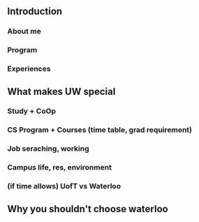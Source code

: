 
## Introduction 
### About me
### Program
### Experiences

## What makes UW special  
###  Study + CoOp
### CS Program + Courses (time table, grad requirement)
### Job seraching, working
### Campus life, res, environment 
### (if time allows) UofT vs Waterloo

## Why you shouldn't choose waterloo

